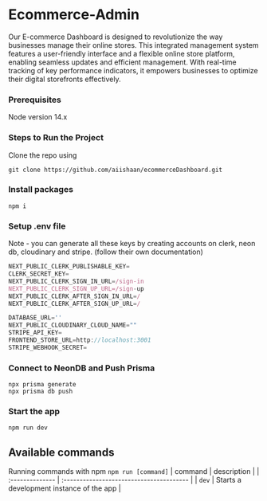 # Ecommerce-Admin
Our E-commerce Dashboard is designed to revolutionize the way businesses manage their online stores. This integrated management system features a user-friendly interface and a flexible online store platform, enabling seamless updates and efficient management. With real-time tracking of key performance indicators, it empowers businesses to optimize their digital storefronts effectively.

### Prerequisites
Node version 14.x

### Steps to Run the Project
Clone the repo using 
```shell 
git clone https://github.com/aiishaan/ecommerceDashboard.git
```
### Install packages
```shell
npm i
```
### Setup .env file
Note - you can generate all these keys by creating accounts on clerk, neon db, cloudinary and stripe. (follow their own documentation)
```js
NEXT_PUBLIC_CLERK_PUBLISHABLE_KEY=
CLERK_SECRET_KEY=
NEXT_PUBLIC_CLERK_SIGN_IN_URL=/sign-in
NEXT_PUBLIC_CLERK_SIGN_UP_URL=/sign-up
NEXT_PUBLIC_CLERK_AFTER_SIGN_IN_URL=/
NEXT_PUBLIC_CLERK_AFTER_SIGN_UP_URL=/

DATABASE_URL=''
NEXT_PUBLIC_CLOUDINARY_CLOUD_NAME=""
STRIPE_API_KEY=
FRONTEND_STORE_URL=http://localhost:3001
STRIPE_WEBHOOK_SECRET=
```
### Connect to NeonDB and Push Prisma
```shell
npx prisma generate
npx prisma db push
```
### Start the app

```shell
npm run dev
```
## Available commands
Running commands with npm `npm run [command]`
| command         | description                              |
| :-------------- | :--------------------------------------- |
| `dev`           | Starts a development instance of the app |
